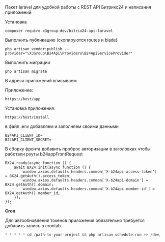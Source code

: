 Пакет laravel для удобной работы с REST API Битрикс24 и написания приложений

Установка

```injectablephp
composer require x3group-dev/bitrix24-api-laravel
```

Выполнить публикацию (скопируются routes и blade)
```injectablephp
php artisan vendor:publish --provider="\X3Group\B24Api\Providers\B24ApiServiceProvider"
```

Выполнить миграции
```injectablephp
php artisan migrate
```

В адреса приложений вписываем

Приложение:
```injectablephp
https://host/app
```
Установка приложения:
```injectablephp
https://host/install
```

в файл .env добавляем и заполняем своими данными
```injectablephp
B24API_CLIENT_ID=
B24API_CLIENT_SECRET=
```

В сборку фронта добавить проброс авторизации в заголовках
чтобы работали роуты b24appFrontRequest

```injectablephp
BX24.ready(async function () {
    await BX24.init(async function () {
        window.axios.defaults.headers.common['X-b24api-access-token'] = BX24.getAuth().access_token;
        window.axios.defaults.headers.common['X-b24api-domain'] = BX24.getAuth().domain;
        window.axios.defaults.headers.common['X-b24api-member-id'] = BX24.getAuth().member_id;
    });
});
```

**Cron**

Для автообновления токенов приложения обязательно требуется добавить запись в crontab

```php
* * * * * cd /path-to-your-project && php artisan schedule:run >> /dev/null 2>&1
```
